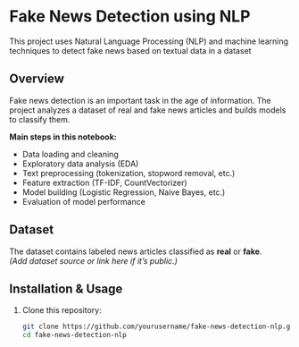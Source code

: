 # Fake News Detection using NLP

This project uses Natural Language Processing (NLP) and machine learning techniques to detect fake news based on textual data in a dataset

## Overview

Fake news detection is an important task in the age of information. The project analyzes a dataset of real and fake news articles and builds models to classify them.

**Main steps in this notebook:**
- Data loading and cleaning
- Exploratory data analysis (EDA)
- Text preprocessing (tokenization, stopword removal, etc.)
- Feature extraction (TF-IDF, CountVectorizer)
- Model building (Logistic Regression, Naive Bayes, etc.)
- Evaluation of model performance

## Dataset
The dataset contains labeled news articles classified as **real** or **fake**.  
*(Add dataset source or link here if it’s public.)*

## Installation & Usage

1. Clone this repository:
   ```bash
   git clone https://github.com/yourusername/fake-news-detection-nlp.git
   cd fake-news-detection-nlp
